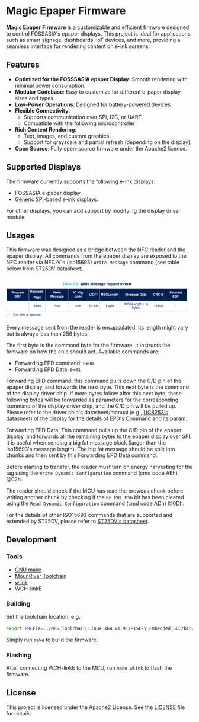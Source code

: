 # Magic Epaper Firmware

**Magic Epaper Firmware** is a customizable and efficient firmware designed to control FOSSASIA's epaper displays. This project is ideal for applications such as smart signage, dashboards, IoT devices, and more, providing a seamless interface for rendering content on e-ink screens.

## Features

- **Optimized for the FOSSSASIA epaper Display**: Smooth rendering with minimal power consumption.
- **Modular Codebase**: Easy to customize for different e-paper display sizes and types.
- **Low-Power Operations**: Designed for battery-powered devices.
- **Flexible Connectivity**:
  - Supports communication over SPI, I2C, or UART.
  - Compatible with the following microcontroller
- **Rich Content Rendering**:
  - Text, images, and custom graphics.
  - Support for grayscale and partial refresh (depending on the display).
- **Open Source**: Fully open-source firmware under the Apache2 license.

## Supported Displays

The firmware currently supports the following e-ink displays:
- FOSSASIA e-paper display.
- Generic SPI-based e-ink displays.

For other displays, you can add support by modifying the display driver module.

## Usages

This firmware was designed as a bridge between the NFC reader and the epaper
display. All commands from the epaper display are exposed to the NFC reader via
NFC-V's (iso15693) `Write Message` command (see table below from ST25DV
datasheet).

![iso15693 Write Message](assets/iso15693-write-message.png)

Every message sent from the reader is encapsulated. Its length might vary but is
always less than 256 bytes.

The first byte is the command byte for the firmware. It instructs the firmware
on how the chip should act. Available commands are:

- Forwarding EPD command: `0x00`
- Forwarding EPD Data: `0x01`

Forwarding EPD command: this command pulls down the C/D pin of the epaper
display, and forwards the next byte. This next byte is the command of the
display driver chip. If more bytes follow after this next byte, these following
bytes will be forwarded as parameters for the corresponding command of the
display driver chip, and the C/D pin will be pulled up. Please refer to the
driver chip's datasheet/manual (e.g., [UC8253's
datasheet](https://www.good-display.com/companyfile/794.html)) of the display
for the details of EPD's Command and its param.

Forwarding EPD Data: This command pulls up the C/D pin of the epaper display,
and forwards all the remaining bytes to the epaper display over SPI. It is
useful when sending a big fat message block (larger than the iso15693's message
length). The big fat message should be split into chunks and then sent by this
Forwarding EPD Data command.

Before starting to transfer, the reader must turn on energy harvesting for the
tag using the `Write Dynamic Configuration` command (cmd code AEh) @02h.

The reader should check if the MCU has read the previous chunk before writing
another chunk by checking if the `RF_PUT_MSG` bit has been cleared using the
`Read Dynamic Configuration` command (cmd code ADh) @0Dh.

For the details of other ISO15693 commands that are supported and extended by
ST25DV, please refer to [ST25DV's
datasheet](https://www.st.com/resource/en/datasheet/st25dv04kc.pdf).

## Development

### Tools

- [GNU make](https://www.gnu.org/software/make/)
- [MounRiver Toolchain](http://file-oss.mounriver.com/tools/MRS_Toolchain_Linux_x64_V1.91.tar.xz)
- [wlink](https://github.com/ch32-rs/wlink)
- WCH-linkE

### Building

Set the toolchain location, e.g.:

```sh
export PREFIX=../MRS_Toolchain_Linux_x64_V1.91/RISC-V_Embedded_GCC/bin/riscv-none-embed-
```

Simply run `make` to build the firmware.

### Flashing

After connecting WCH-linkE to the MCU, run `make wlink` to flash the firmware.

## License

This project is licensed under the Apache2 License. See the [LICENSE](LICENSE.md) file for details.
